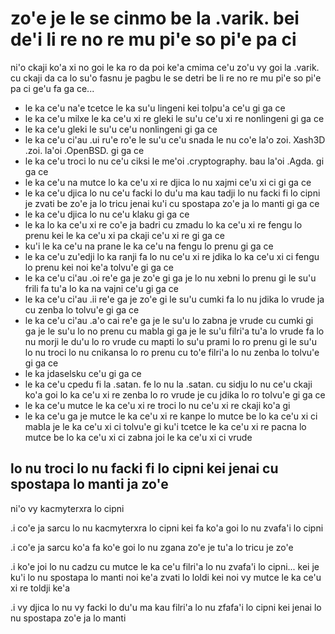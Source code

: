 zo'e je le se cinmo be la .varik. bei de'i li re no re mu pi'e so pi'e pa ci
============================================================================

ni'o ckaji ko'a xi no goi le ka ro da poi ke'a cmima ce'u zo'u vy goi la .varik. cu ckaji da ca lo su'o fasnu je pagbu le se detri be li re no re mu pi'e so pi'e pa ci ge'u fa ga ce...

* le ka ce'u na'e tcetce le ka su'u lingeni kei tolpu'a ce'u gi ga ce
* le ka ce'u milxe le ka ce'u xi re gleki le su'u ce'u xi re nonlingeni gi ga ce
* le ka ce'u gleki le su'u ce'u nonlingeni gi ga ce
* le ka ce'u ci'au .ui ru'e ro'e le su'u ce'u snada le nu co'e la'o zoi. Xash3D .zoi. la'oi .OpenBSD. gi ga ce
* le ka ce'u troci lo nu ce'u ciksi le me'oi .cryptography. bau la'oi .Agda. gi ga ce
* le ka ce'u na mutce lo ka ce'u xi re djica lo nu xajmi ce'u xi ci gi ga ce
* le ka ce'u djica lo nu ce'u facki lo du'u ma kau tadji lo nu facki fi lo cipni je zvati be zo'e ja lo tricu jenai ku'i cu spostapa zo'e ja lo manti gi ga ce
* le ka ce'u djica lo nu ce'u klaku gi ga ce
* le ka lo ka ce'u xi re co'e ja badri cu zmadu lo ka ce'u xi re fengu lo prenu kei le ka ce'u xi pa ckaji ce'u xi re gi ga ce
* ku'i le ka ce'u na prane le ka ce'u na fengu lo prenu gi ga ce
* le ka ce'u zu'edji lo ka ranji fa lo nu ce'u xi re jdika lo ka ce'u xi ci fengu lo prenu kei noi ke'a tolvu'e gi ga ce
* le ka ce'u ci'au .oi re'e ga je zo'e gi ga je lo nu xebni lo prenu gi le su'u frili fa tu'a lo ka na vajni ce'u gi ga ce
* le ka ce'u ci'au .ii re'e ga je zo'e gi le su'u cumki fa lo nu jdika lo vrude ja cu zenba lo tolvu'e gi ga ce
* le ka ce'u ci'au .a'o cai re'e ga je le su'u lo zabna je vrude cu cumki gi ga je le su'u lo no prenu cu mabla gi ga je le su'u filri'a tu'a lo vrude fa lo nu morji le du'u lo ro vrude cu mapti lo su'u prami lo ro prenu gi le su'u lo nu troci lo nu cnikansa lo ro prenu cu to'e filri'a lo nu zenba lo tolvu'e gi ga ce
* le ka jdaselsku ce'u gi ga ce
* le ka ce'u cpedu fi la .satan. fe lo nu la .satan. cu sidju lo nu ce'u ckaji ko'a goi lo ka ce'u xi re zenba lo ro vrude je cu jdika lo ro tolvu'e gi ga ce
* le ka ce'u mutce le ka ce'u xi re troci lo nu ce'u xi re ckaji ko'a gi
* le ka ce'u ga je mutce le ka ce'u xi re kanpe lo mutce be lo ka ce'u xi ci mabla je le ka ce'u xi ci tolvu'e gi ku'i tcetce le ka ce'u xi re pacna lo mutce be lo ka ce'u xi ci zabna joi le ka ce'u xi ci vrude

## lo nu troci lo nu facki fi lo cipni kei jenai cu spostapa lo manti ja zo'e
ni'o vy kacmyterxra lo cipni

.i co'e ja sarcu lo nu kacmyterxra lo cipni kei fa ko'a goi lo nu zvafa'i lo cipni

.i co'e ja sarcu ko'a fa ko'e goi lo nu zgana zo'e je tu'a lo tricu je zo'e

.i ko'e joi lo nu cadzu cu mutce le ka ce'u filri'a lo nu zvafa'i lo cipni... kei je ku'i lo nu spostapa lo manti noi ke'a zvati lo loldi kei noi vy mutce le ka ce'u xi re toldji ke'a

.i vy djica lo nu vy facki lo du'u ma kau filri'a lo nu zfafa'i lo cipni kei jenai lo nu spostapa zo'e ja lo manti
